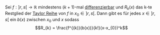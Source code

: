 
Sei $f: ]r, s[ \to\mathbb R$ mindestens $(k+1)$-mal [differenzierbar](Differenzierbarkeit.md) und $R_{k}(x)$ das k-te Restglied der [Taylor Reihe](Taylor%20Reihe.md) von $f$ in $x_{0} \in ]r, s[$. Dann gibt es für jedes $x\in]r, s[$ ein $b(x)$ zwischen $x_{0}$ und $x$ sodass
$$R_{k} = \frac{f^{(k)}(b(x))}{k!}(x-x_{0})^k$$
